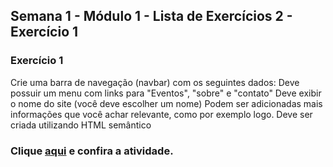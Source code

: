 ## Semana 1 - Módulo 1 - Lista de Exercícios 2 - Exercício 1

<h3>Exercício 1</h3>
<p>Crie uma barra de navegação (navbar) com os seguintes dados:
Deve possuir um menu com links para "Eventos", "sobre" e "contato"
Deve exibir o nome do site (você deve escolher um nome)
Podem ser adicionadas mais informações que você achar relevante, como por exemplo logo.
Deve ser criada utilizando HTML semântico</p>


<h3>Clique <a href="https://fmt-lista-2-ex-1.vercel.app/">aqui</a> e confira a atividade.</h3>
